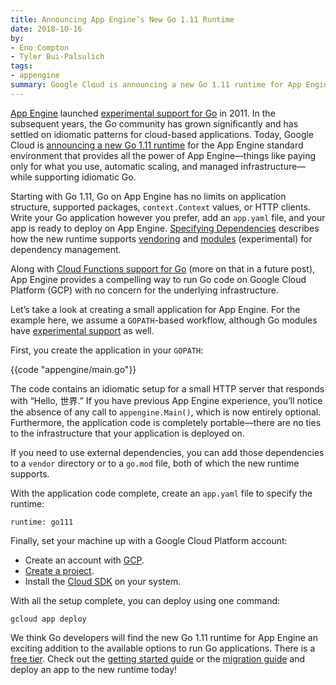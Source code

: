 ```yaml
---
title: Announcing App Engine’s New Go 1.11 Runtime
date: 2018-10-16
by:
- Eno Compton
- Tyler Bui-Palsulich
tags:
- appengine
summary: Google Cloud is announcing a new Go 1.11 runtime for App Engine, with fewer limits on app structure.
---
```



[App Engine](https://cloud.google.com/appengine/) launched
[experimental support for Go](https://blog.golang.org/go-and-google-app-engine)
in 2011. In the subsequent years, the Go community has grown significantly and
has settled on idiomatic
patterns for cloud-based applications. Today, Google Cloud is
[announcing a new Go 1.11 runtime](https://cloud.google.com/blog/products/application-development/go-1-11-is-now-available-on-app-engine)
for the App Engine standard environment that provides all the
power of App Engine—things like paying only for what you use, automatic scaling,
and managed infrastructure—while supporting idiomatic Go.

Starting with Go 1.11, Go on App Engine has no limits on application structure,
supported packages, `context.Context` values, or HTTP clients. Write your Go
application however you prefer, add an `app.yaml` file, and your app is ready
to deploy on App Engine.
[Specifying Dependencies](https://cloud.google.com/appengine/docs/standard/go111/specifying-dependencies)
describes how the new runtime
supports [vendoring](/cmd/go/#hdr-Vendor_Directories) and
[modules](/doc/go1.11#modules) (experimental) for dependency
management.

Along with [Cloud Functions support for Go](https://twitter.com/kelseyhightower/status/1035278586754813952)
(more on that in a future post), App Engine provides a compelling way to run Go
code on Google Cloud Platform (GCP) with no concern for the underlying
infrastructure.

Let’s take a look at creating a small application for App Engine. For the
example here, we assume a `GOPATH`-based workflow, although Go modules have
[experimental support](https://cloud.google.com/appengine/docs/standard/go111/specifying-dependencies)
as well.

First, you create the application in your `GOPATH`:

{{code "appengine/main.go"}}

The code contains an idiomatic setup for a small HTTP server that responds with
“Hello, 世界.” If you have previous App Engine experience, you’ll notice the
absence of any call to `appengine.Main()`, which is now entirely optional.
Furthermore, the application code is completely portable—there are no ties to
the infrastructure that your application is deployed on.

If you need to use external dependencies, you can add those dependencies to a
`vendor` directory or to a `go.mod` file, both of which the new runtime
supports.

With the application code complete, create an `app.yaml` file to specify
the runtime:

	runtime: go111

Finally, set your machine up with a Google Cloud Platform account:

  - Create an account with [GCP](https://cloud.google.com).
  - [Create a project](https://cloud.google.com/resource-manager/docs/creating-managing-projects).
  - Install the [Cloud SDK](https://cloud.google.com/sdk/) on your system.

With all the setup complete, you can deploy using one command:

	gcloud app deploy

We think Go developers will find the new Go 1.11 runtime for App Engine an
exciting addition to the available options to run Go applications. There is a
[free tier](https://cloud.google.com/free/). Check out the
[getting started guide](https://cloud.google.com/appengine/docs/standard/go111/building-app/)
or the
[migration guide](https://cloud.google.com/appengine/docs/standard/go111/go-differences)
and deploy an app to the new runtime today!
